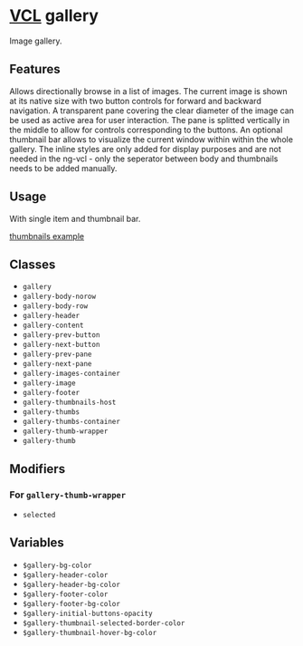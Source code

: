 # [VCL](https://vcl.github.io/) gallery

Image gallery.

## Features

Allows directionally browse in a list of images.
The current image is shown at its native size with two button controls
for forward and backward navigation.
A transparent pane covering the clear diameter of the image can be used as
active area for user interaction. The pane is splitted vertically in the middle
to allow for controls corresponding to the buttons.
An optional thumbnail bar allows to visualize the current window within within
the whole gallery.
The inline styles are only added for display purposes and are not needed in the ng-vcl - only the seperator between body and thumbnails needs to be added manually.

## Usage

With single item and thumbnail bar.

[thumbnails example](/demo/example-thumbnails.html)

## Classes

- `gallery`
- `gallery-body-norow`
- `gallery-body-row`
- `gallery-header`
- `gallery-content`
- `gallery-prev-button`
- `gallery-next-button`
- `gallery-prev-pane`
- `gallery-next-pane`
- `gallery-images-container`
- `gallery-image`
- `gallery-footer`
- `gallery-thumbnails-host`
- `gallery-thumbs`
- `gallery-thumbs-container`
- `gallery-thumb-wrapper`
- `gallery-thumb`

## Modifiers

### For `gallery-thumb-wrapper`

- `selected`

## Variables

- `$gallery-bg-color`
- `$gallery-header-color`
- `$gallery-header-bg-color`
- `$gallery-footer-color`
- `$gallery-footer-bg-color`
- `$gallery-initial-buttons-opacity`
- `$gallery-thumbnail-selected-border-color`
- `$gallery-thumbnail-hover-bg-color`
